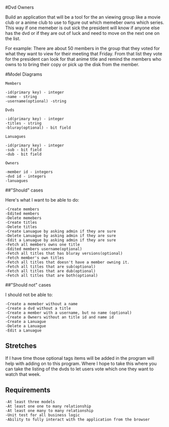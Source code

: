 #Dvd Owners

Build an application that will be a tool for the an viewing group like a movie club or a anime club to use to figure out which memeber owns which series.
This way if one memeber is out sick the president will know if anyone else has the dvd or if they are out of luck and need to move on the next one on the list.

For example: There are about 50 members in the group that they voted for what they want to view for their meeting that Friday. From that list they vote for the president can look for that anime title and remind the members who owns to to bring their copy or pick up the disk from the member.

#Model Diagrams

    Members
    
    -id(primary key) - integer
    -name - string
    -username(optional) -string
   
    Dvds
    
    -id(primary key) - integer
    -titles - string
    -bluray(optional) - bit field

    Lanuagues
    
    -id(primary key) - integer
    -sub - bit field
    -dub - bit field
 
    Owners

    -member id - integers
    -dvd id - integers
    -lanuagues
 
##"Should" cases
 
 Here's what I want to be able to do:

    -Create members
    -Edited members
    -Delete memebers
    -Create titles
    -Delete titles
    -Create Lanuague by asking admin if they are sure
    -Delete Lanuague by asking admin if they are sure
    -Edit a Lanuague by asking admin if they are sure
    -Fetch all members owns one title
    -Edited members username(optional)
    -Fetch all titles that has bluray versions(optional)
    -Fetch member's own titles
    -Fetch all titles that doesn't have a member owning it.
    -Fetch all titles that are sub(optional)
    -Fetch all titles that are dub(optional)
    -Fetch all titles that are both(optional)
    
##"Should not" cases
    
  I should not be able to:
    
    -Create a memeber without a name
    -Create a dvd without a title
    -Create a member with a username, but no name (optional)
    -Create a Owners without an title id and name id
    -Create a Lanuague 
    -Delete a Lanuague
    -Edit a Lanuague 
    
## Stretches

If I have time those optional tags items will be added in the program will help with adding on to this program. Where I hope to take this where you can take the listing of the dvds to let users vote which one they want to watch that week.

## Requirements
    -At least three models
    -At least one one to many relationship
    -At least one many to many relationship
    -Unit test for all business logic
    -Ability to fully interact with the application from the browser